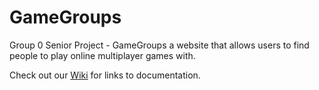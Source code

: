 # GameGroups

Group 0 Senior Project - GameGroups a website that allows users to find people to play online multiplayer games with.

Check out our [Wiki](https://github.com/pjholyoke/GameGroups/wiki) for links to documentation.
